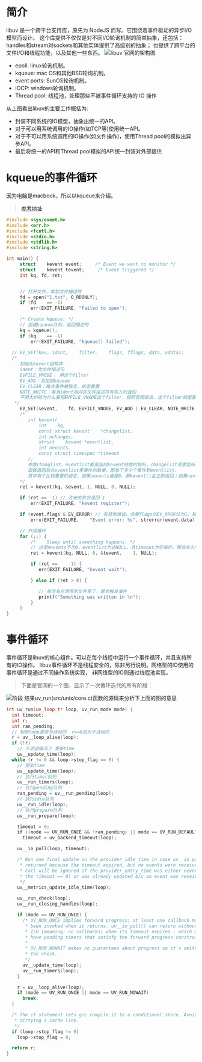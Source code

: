 # 简介
libuv 是一个跨平台支持库，原先为 NodeJS 而写。它围绕着事件驱动的异步I/O模型而设计。
这个库提供不仅仅是对不同I/O轮询机制的简单抽象，还包括：handles和stream对sockets和其他实体提供了高级别的抽象； 也提供了跨平台的文件I/O和线程功能，以及其他一些东西。
![libuv 官网的架构图](http://docs.libuv.org/en/v1.x/_images/architecture.png)

- epoll: linux轮询机制。
- kqueue: mac OS和其他BSD轮询机制。
- event ports: SunOS轮询机制。
- IOCP: windows轮询机制。
- Thread pool: 线程池，处理那些不被事件循环支持的 IO 操作

从上图看出libuv的主要工作概括为:
- 封装不同系统的IO模型，抽象出统一的API。
- 对于可以用系统调用的IO操作(如TCP等)使用统一API。
- 对于不可以用系统调用的IO操作(如文件操作)，使用Thread pool的模拟出异步API。
- 最后将统一的API和Thread pool模拟的API统一封装对外部提供
# kqueue的事件循环
因为电脑是macbook，所以以kqueue来介绍。
> [参考地址](https://www.cnblogs.com/cool-fire/p/14690040.html)
```cpp
#include <sys/event.h>
#include <err.h>
#include <fcntl.h>
#include <stdio.h>
#include <stdlib.h>
#include <string.h>

int main() {
     struct    kevent event;     /* Event we want to monitor */
     struct    kevent tevent;     /* Event triggered */
     int kq, fd, ret;


     // 打开文件，拿到文件描述符
     fd = open("1.txt", O_RDONLY);
     if (fd    == -1)
         err(EXIT_FAILURE, "Failed to open");

     /* Create kqueue. */
     // 创建kqueue队列，返回描述符
     kq = kqueue();
     if (kq    == -1)
         err(EXIT_FAILURE, "kqueue() failed");
  
  // EV_SET(kev, ident,    filter,    flags, fflags, data, udata);
  /*
     初始化kevent结构体
     ident：为文件描述符
     EVFILE_VNODE： 用这个filter
     EV_ADD：添加到kqueue
     EV_CLEAR：每次事件被取走，状态重置
     NOTE_WRITE：每当ident指向的文件描述符有写入时返回
     不用太纠结为什么要用EVFILE_VNODE这个filter，按照官网来说，这个filter就是要用监听文件变化的。
   */
     EV_SET(&event,    fd, EVFILT_VNODE, EV_ADD | EV_CLEAR, NOTE_WRITE, 0,    NULL);
     /*
        int kevent(
            int    kq, 
            const struct kevent    *changelist, 
            int nchanges,
            struct    kevent *eventlist, 
            int nevents,
            const struct timespec *timeout
        );
        参数changlist、eventlist都是指向kevent结构的指针，changelist是要监听的事件，如果事件发生，会放在eventlist里。
        函数返回放在eventlist里事件的数量，即放了多少个事件到eventlist。
        其中有个比较重要的设定，如果nevents值是0，那kevent()会立即返回；如果nevents不为0，且timeout指针为空，那么kevent()会永久阻塞，直到事件发生。
     */
     ret = kevent(kq, &event, 1, NULL, 0, NULL);

     if (ret == -1) // 注册失败会返回-1
         err(EXIT_FAILURE, "kevent register");

     if (event.flags & EV_ERROR) // 有其他错误，会置flags的EV_RROR位为1，错误数据放在data字段
         errx(EXIT_FAILURE,    "Event error: %s", strerror(event.data));

     // 开启循环
     for (;;) {
         /*    Sleep until something happens. */
         // 这里nevents不为0，eventlist为这NULL，且timeout为空指针，那会永久阻塞，直到有事件产生
         ret = kevent(kq, NULL, 0, &tevent,    1, NULL);

         if (ret ==    -1) {
            err(EXIT_FAILURE, "kevent wait");

         } else if (ret > 0) {

            // 每当有东西写到文件里了，就会触发事件
            printf("Something was written in \n");
         }
     }
}

```


# 事件循环
事件循环是libuv的核心组件。可以在每个线程中运行一个事件循环，并且支持所有的IO操作。
libuv事件循环不是线程安全的，除非另行说明。网络型的IO使用的事件循环是通过不同操作系统实现，
非网络型的IO则通过线程池实现。
> 下面是官网的一个图，显示了一次循环迭代的所有阶段：

![阶段](https://libuv-docs-chinese.readthedocs.io/zh/latest/_images/loop_iteration.png)
结果uv_run(src/unix/core.c)函数的源码来分析下上面的图的意思
```cpp
int uv_run(uv_loop_t* loop, uv_run_mode mode) {
  int timeout;
  int r;
  int ran_pending;
  // 判断loop是否为活动的  r==0则为不活动的
  r = uv__loop_alive(loop);
  if (!r)
    // 不活动情况下 更新time
    uv__update_time(loop);
  while (r != 0 && loop->stop_flag == 0) {
    // 更新time
    uv__update_time(loop);
    // 执行timer队列
    uv__run_timers(loop);
    // 执行pending队列
    ran_pending = uv__run_pending(loop);
    // 执行idle队列
    uv__run_idle(loop);
    // 执行prepare队列
    uv__run_prepare(loop);

    timeout = 0;
    if ((mode == UV_RUN_ONCE && !ran_pending) || mode == UV_RUN_DEFAULT)
      timeout = uv_backend_timeout(loop);

    uv__io_poll(loop, timeout);

    /* Run one final update on the provider_idle_time in case uv__io_poll
     * returned because the timeout expired, but no events were received. This
     * call will be ignored if the provider_entry_time was either never set (if
     * the timeout == 0) or was already updated b/c an event was received.
     */
    uv__metrics_update_idle_time(loop);

    uv__run_check(loop);
    uv__run_closing_handles(loop);

    if (mode == UV_RUN_ONCE) {
      /* UV_RUN_ONCE implies forward progress: at least one callback must have
       * been invoked when it returns. uv__io_poll() can return without doing
       * I/O (meaning: no callbacks) when its timeout expires - which means we
       * have pending timers that satisfy the forward progress constraint.
       *
       * UV_RUN_NOWAIT makes no guarantees about progress so it's omitted from
       * the check.
       */
      uv__update_time(loop);
      uv__run_timers(loop);
    }

    r = uv__loop_alive(loop);
    if (mode == UV_RUN_ONCE || mode == UV_RUN_NOWAIT)
      break;
  }

  /* The if statement lets gcc compile it to a conditional store. Avoids
   * dirtying a cache line.
   */
  if (loop->stop_flag != 0)
    loop->stop_flag = 0;

  return r;
}
```

